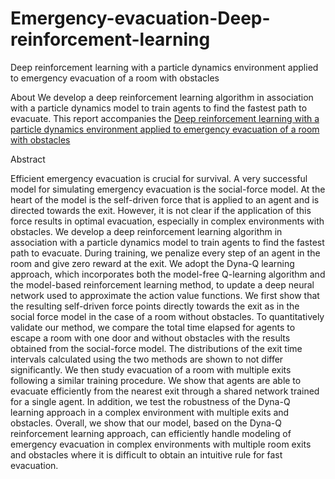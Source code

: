 # Emergency-evacuation-Deep-reinforcement-learning
Deep reinforcement learning with a particle dynamics environment applied to emergency evacuation of a room with obstacles

About
We develop a deep reinforcement learning algorithm in association with a particle dynamics model to train agents to find the fastest path to evacuate. This report accompanies the 
[Deep reinforcement learning with a particle dynamics environment applied to emergency evacuation of a room with obstacles](https://www.sciencedirect.com/science/article/abs/pii/S0378437121001175)


Abstract

Efficient emergency evacuation is crucial for survival. A very successful model for simulating emergency evacuation is the social-force model. At the heart of the model is the self-driven force that is applied to an agent and is directed towards the exit. However, it is not clear if the application of this force results in optimal evacuation, especially in complex environments with obstacles. We develop a deep reinforcement learning algorithm in association with a particle dynamics model to train agents to find the fastest path to evacuate. During training, we penalize every step of an agent in the room and give zero reward at the exit. We adopt the Dyna-Q learning approach, which incorporates both the model-free Q-learning algorithm and the model-based reinforcement learning method, to update a deep neural network used to approximate the action value functions. We first show that the resulting self-driven force points directly towards the exit as in the social force model in the case of a room without obstacles. To quantitatively validate our method, we compare the total time elapsed for agents to escape a room with one door and without obstacles with the results obtained from the social-force model. The distributions of the exit time intervals calculated using the two methods are shown to not differ significantly. We then study evacuation of a room with multiple exits following a similar training procedure. We show that agents are able to evacuate efficiently from the nearest exit through a shared network trained for a single agent. In addition, we test the robustness of the Dyna-Q learning approach in a complex environment with multiple exits and obstacles. Overall, we show that our model, based on the Dyna-Q reinforcement learning approach, can efficiently handle modeling of emergency evacuation in complex environments with multiple room exits and obstacles where it is difficult to obtain an intuitive rule for fast evacuation.

